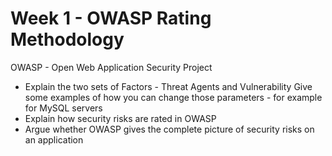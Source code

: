 # Week 1 - OWASP Rating Methodology

OWASP - Open Web Application Security Project

- Explain the two sets of Factors - Threat Agents and Vulnerability
Give some examples of how you can change those parameters - for example for MySQL servers
- Explain how security risks are rated in OWASP
- Argue whether OWASP gives the complete picture of security risks on an application

